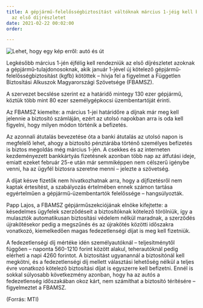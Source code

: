 ```yaml
---
title: A gépjármű-felelősségbiztosítást váltóknak március 1-jéig kell befizetniük
  az első díjrészletet
date: 2021-02-22 00:02:00
order: 

---
```

![Lehet, hogy egy kép erről: autó és út](https://scontent-vie1-1.xx.fbcdn.net/v/t1.6435-9/161068772_1170396466726523_275782074936635907_n.png?_nc_cat=108&ccb=1-3&_nc_sid=730e14&_nc_ohc=hNCgPSPH_qMAX_NN5mu&_nc_ht=scontent-vie1-1.xx&oh=1f51c2cf2f2fb71a4a7b803947013f1e&oe=60D51291)

Legkésőbb március 1-jén éjfélig kell rendezniük az első díjrészletet azoknak a gépjármű-tulajdonosoknak, akik január 1-jével új kötelező gépjármű-felelősségbiztosítást (kgfb) kötöttek – hívja fel a figyelmet a Független Biztosítási Alkuszok Magyarországi Szövetsége (FBAMSZ).

A szervezet becslése szerint ez a határidő mintegy 130 ezer gépjármű, köztük több mint 80 ezer személygépkocsi üzembentartóját érinti.

Az FBAMSZ kiemelte: a március 1-jei határidőre a díjnak már meg kell jelennie a biztosító számláján, ezért az utolsó napokban arra is oda kell figyelni, hogy milyen módon történik a befizetés.

Az azonnali átutalás bevezetése óta a banki átutalás az utolsó napon is megfelelő lehet, ahogy a biztosító pénztárába történő személyes befizetés is biztos megoldás még március 1-jén. A csekkes és az interneten kezdeményezett bankkártyás fizetésnek azonban több nap az átfutási ideje, emiatt ezeket február 25-e után már semmiképpen nem célszerű igénybe venni, ha az ügyfél biztosra szeretne menni – jelezte a szövetség.

A díjat késve fizetők nem hivatkozhatnak arra, hogy a díjfizetésről nem kaptak értesítést, a szabályozás értelmében ennek számon tartása egyértelműen a gépjármű-üzembentartók felelőssége – hangsúlyozták.

Papp Lajos, a FBAMSZ gépjárműszekciójának elnöke kifejtette: a késedelmes ügyfelek szerződéseit a biztosítóknak kötelező törölniük, így a mulasztók automatikusan biztosítási védelem nélkül maradnak, a szerződés újrakötésekor pedig a megszűnés és az újrakötés közötti időszakra vonatkozó, kiemelkedően magas fedezetlenségi díjat is meg kell fizetniük.

A fedezetlenségi díj mértéke idén személyautóknál – teljesítménytől függően – naponta 560-1210 forint között alakul, teherautóknál pedig elérheti a napi 4260 forintot. A biztosítást ugyanannál a biztosítónál kell megkötni, és a fedezetlenségi díj mellett választási lehetőség nélkül a teljes évre vonatkozó kötelező biztosítási díjat is egyszerre kell befizetni. Ennél is sokkal súlyosabb következmény azonban, hogy ha az autós a fedezetlenség időszakában okoz kárt, nem számíthat a biztosító térítésére – figyelmeztet a FBAMSZ.

(Forrás: MTI)